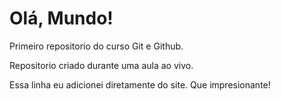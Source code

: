 # Olá, Mundo!
 Primeiro repositorio do curso Git e Github.

 Repositorio criado durante uma aula ao vivo.
 
 Essa linha eu adicionei diretamente do site. Que impresionante!
